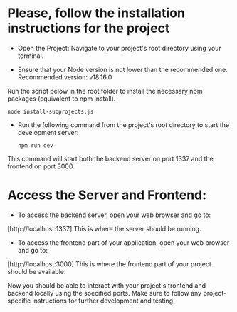 # Please, follow the installation instructions for the project

- Open the Project: Navigate to your project's root directory using your terminal.

- Ensure that your Node version is not lower than the recommended one. Recommended version: v18.16.0

Run the script below in the root folder to install the necessary npm packages (equivalent to npm install).

  `node install-subprojects.js`
  
- Run the following command from the project's root directory to start the development server:

  `npm run dev`

This command will start both the backend server on port 1337 and the frontend on port 3000.

# Access the Server and Frontend:

- To access the backend server, open your web browser and go to:

[http://localhost:1337]
This is where the server should be running.

- To access the frontend part of your application, open your web browser and go to:

[http://localhost:3000]
This is where the frontend part of your project should be available.

Now you should be able to interact with your project's frontend and backend locally using the specified ports. Make sure to follow any project-specific instructions for further development and testing.
